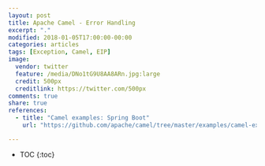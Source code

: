 ```yaml
---
layout: post
title: Apache Camel - Error Handling
excerpt: "."
modified: 2018-01-05T17:00:00-00:00
categories: articles
tags: [Exception, Camel, EIP]
image:
  vendor: twitter
  feature: /media/DNo1tG9U8AA8ARn.jpg:large
  credit: 500px
  creditlink: https://twitter.com/500px
comments: true
share: true
references:
  - title: "Camel examples: Spring Boot"
    url: "https://github.com/apache/camel/tree/master/examples/camel-example-spring-boot"

---
```


* TOC
{:toc}
